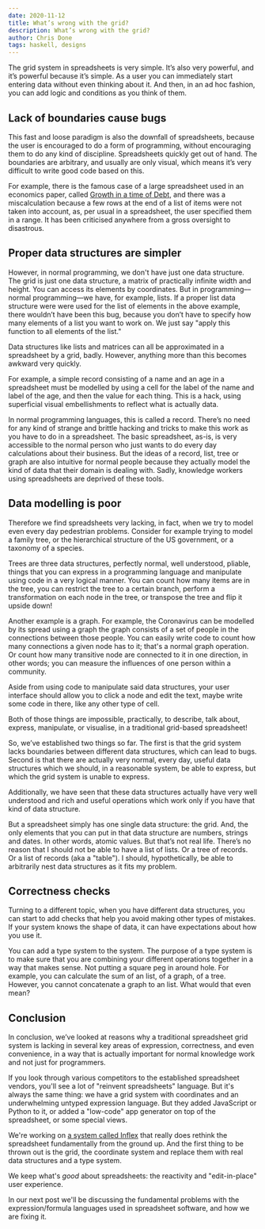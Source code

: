 ```yaml
---
date: 2020-11-12
title: What’s wrong with the grid?
description: What’s wrong with the grid?
author: Chris Done
tags: haskell, designs
---
```



The grid system in spreadsheets is very simple. It’s also very
powerful, and it’s powerful because it’s simple. As a user you can
immediately start entering data without even thinking about it. And
then, in an ad hoc fashion, you can add logic and conditions as you
think of them.

## Lack of boundaries cause bugs

This fast and loose paradigm is also the downfall of spreadsheets,
because the user is encouraged to do a form of programming, without
encouraging them to do any kind of discipline. Spreadsheets quickly
get out of hand. The boundaries are arbitrary, and usually are only
visual, which means it’s very difficult to write good code based on
this.

For example, there is the famous case of a large spreadsheet used in
an economics paper, called
[Growth in a time of Debt](https://en.wikipedia.org/wiki/Growth_in_a_Time_of_Debt#Methodological_flaws),
and there was a miscalculation because a few rows at the end of a list
of items were not taken into account, as, per usual in a spreadsheet,
the user specified them in a range. It has been criticised anywhere
from a gross oversight to disastrous.

## Proper data structures are simpler

However, in normal programming, we don't have just one data
structure. The grid is just one data structure, a matrix of
practically infinite width and height. You can access its elements by
coordinates. But in programming––normal programming––we have, for
example, lists. If a proper list data structure were were used for the
list of elements in the above example, there wouldn’t have been this
bug, because you don’t have to specify how many elements of a list you
want to work on. We just say "apply this function to all elements of
the list."

Data structures like lists and matrices can all be approximated in a
spreadsheet by a grid, badly. However, anything more than this becomes
awkward very quickly.

For example, a simple record consisting of a name and an age in a
spreadsheet must be modelled by using a cell for the label of the name
and label of the age, and then the value for each thing. This is a
hack, using superficial visual embellishments to reflect what is
actually data.

In normal programming languages, this is called a record. There’s no
need for any kind of strange and brittle hacking and tricks to make
this work as you have to do in a spreadsheet. The basic spreadsheet,
as-is, is very accessible to the normal person who just wants to do
every day calculations about their business. But the ideas of a
record, list, tree or graph are also intuitive for normal people
because they actually model the kind of data that their domain is
dealing with. Sadly, knowledge workers using spreadsheets are deprived
of these tools.

## Data modelling is poor

Therefore we find spreadsheets very lacking, in fact, when we try to
model even every day pedestrian problems.  Consider for example trying
to model a family tree, or the hierarchical structure of the US
government, or a taxonomy of a species.

Trees are three data structures, perfectly normal, well understood,
pliable, things that you can express in a programming language and
manipulate using code in a very logical manner. You can count how many
items are in the tree, you can restrict the tree to a certain branch,
perform a transformation on each node in the tree, or transpose the
tree and flip it upside down!

Another example is a graph. For example, the Coronavirus can be
modelled by its spread using a graph the graph consists of a set of
people in the connections between those people. You can easily write
code to count how many connections a given node has to it; that's a
normal graph operation. Or count how many transitive node are
connected to it in one direction, in other words; you can measure the
influences of one person within a community.

Aside from using code to manipulate said data structures, your user
interface should allow you to click a node and edit the text, maybe
write some code in there, like any other type of cell.

Both of those things are impossible, practically, to describe, talk
about, express, manipulate, or visualise, in a traditional grid-based
spreadsheet!

So, we’ve established two things so far. The first is that the grid
system lacks boundaries between different data structures, which can
lead to bugs. Second is that there are actually very normal, every
day, useful data structures which we should, in a reasonable system,
be able to express, but which the grid system is unable to express.

Additionally, we have seen that these data structures actually have
very well understood and rich and useful operations which work only if
you have that kind of data structure.

But a spreadsheet simply has one single data structure: the grid. And,
the only elements that you can put in that data structure are numbers,
strings and dates. In other words, atomic values. But that’s not real
life. There’s no reason that I should not be able to have a list of
lists. Or a tree of records. Or a list of records (aka a "table"). I
should, hypothetically, be able to arbitrarily nest data structures as
it fits my problem.

## Correctness checks

Turning to a different topic, when you have different data structures,
you can start to add checks that help you avoid making other types of
mistakes. If your system knows the shape of data, it can have
expectations about how you use it.

You can add a type system to the system. The purpose of a type system
is to make sure that you are combining your different operations
together in a way that makes sense. Not putting a square peg in around
hole. For example, you can calculate the sum of an list, of a graph,
of a tree. However, you cannot concatenate a graph to an list. What
would that even mean?

## Conclusion

In conclusion, we’ve looked at reasons why a traditional spreadsheet
grid system is lacking in several key areas of expression,
correctness, and even convenience, in a way that is actually important
for normal knowledge work and not just for programmers.

If you look through various competitors to the established spreadsheet
vendors, you'll see a lot of "reinvent spreadsheets" language. But
it's always the same thing: we have a grid system with coordinates and
an underwhelming untyped expression language. But they added
JavaScript or Python to it, or added a "low-code" app generator on top
of the spreadsheet, or some special views.

We're working on [a system called Inflex](https://inflex.io/) that
really does rethink the spreadsheet fundamentally from the ground
up. And the first thing to be thrown out is the grid, the coordinate
system and replace them with real data structures and a type system.

We keep what's *good* about spreadsheets: the reactivity and
"edit-in-place" user experience.

In our next post we'll be discussing the fundamental problems with the
expression/formula languages used in spreadsheet software, and how we
are fixing it.
